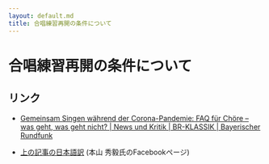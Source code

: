```yaml
---
layout: default.md
title: 合唱練習再開の条件について
---
```


# 合唱練習再開の条件について

## リンク

- [Gemeinsam Singen während der Corona-Pandemie: FAQ für Chöre – was geht, was geht nicht? | News und Kritik | BR-KLASSIK | Bayerischer Rundfunk](https://www.br-klassik.de/aktuell/news-kritik/corona-pandemie-chor-choere-regeln-saenger-singen-faq-ansteckung-aerosol-100.html)

- [上の記事の日本語訳](https://www.facebook.com/permalink.php?story_fbid=2960326254045724&id=100002051359009) (本山 秀毅氏のFacebookページ)
